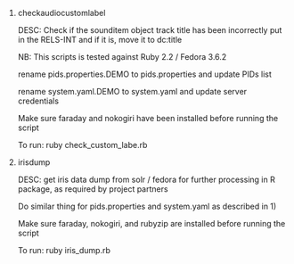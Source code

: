 1. checkaudiocustomlabel

   DESC: Check if the sounditem object track title has been incorrectly put in the RELS-INT and if it is, move it to dc:title
   
   NB: This scripts is tested against Ruby 2.2 / Fedora 3.6.2

   rename pids.properties.DEMO to pids.properties and update PIDs list

   rename system.yaml.DEMO to system.yaml and update server credentials

   Make sure faraday and nokogiri have been installed before running the script

   To run: ruby check_custom_labe.rb

2. irisdump

   DESC: get iris data dump from solr / fedora for further processing in R package, as required by project partners
   
   Do similar thing for pids.properties and system.yaml as described in 1)

   Make sure faraday, nokogiri, and rubyzip are installed before running the script
 
   To run: ruby iris_dump.rb



